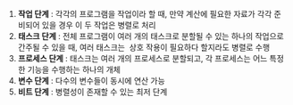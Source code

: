 1. **작업 단계** : 각각의 프로그램을 작업이라 할 때, 만약 계산에 필요한 자료가 각각 준비되어 있을 경우 이 두 작업은 병렬로 처리
2. **태스크 단계** : 전체 프로그램이 여러 개의 태스크로 분할될 수 있는 하나의 작업으로 간주될 수 있을 때, 여러 태스크는  상호 작용이 필요하다 할지라도 병렬로 수행
3. **프로세스 단계** : 태스크는 여러 개의 프로세스로 분할되고, 각 프로세스는 어느 특정한 기능을 수행하는 하나의 개체
4. **변수 단계** : 다수의 변수들이 동시에 연산 가능
5. **비트 단계** : 병렬성이 존재할 수 있는 최저 단계